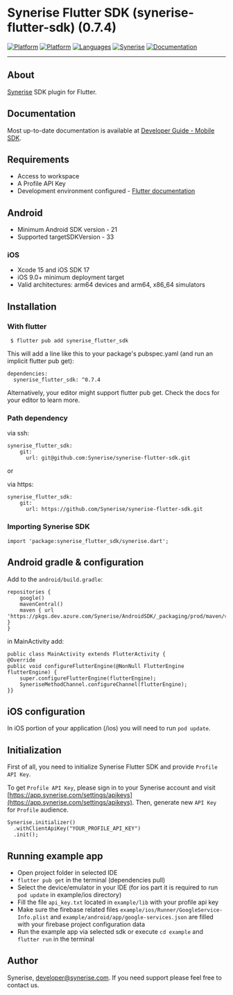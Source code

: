 # Synerise Flutter SDK (synerise-flutter-sdk) (0.7.4)

[![Platform](https://img.shields.io/badge/platform-iOS-orange.svg)](https://github.com/synerise/ios-sdk)
[![Platform](https://img.shields.io/badge/platform-Android-orange.svg)](https://github.com/synerise/android-sdk)
[![Languages](https://img.shields.io/badge/language-Dart%20%7C%20Java%20%7C%20Objective--C-orange.svg)](https://github.com/synerise/synerise-flutter-sdk)
[![Synerise](https://img.shields.io/badge/www-synerise-green.svg)](https://synerise.com)
[![Documentation](https://img.shields.io/badge/docs-mobile%20sdk-brightgreen.svg)](https://hub.synerise.com/developers/mobile-sdk/)

---

## About
[Synerise](https://www.synerise.com) SDK plugin for Flutter.

## Documentation
Most up-to-date documentation is available at [Developer Guide - Mobile SDK](https://hub.synerise.com/developers/mobile-sdk).

## Requirements
* Access to workspace
* A Profile API Key
* Development environment configured - [Flutter documentation](https://docs.flutter.dev)

## Android
* Minimum Android SDK version - 21
* Supported targetSDKVersion - 33

### iOS
* Xcode 15 and iOS SDK 17
* iOS 9.0+ minimum deployment target
* Valid architectures: arm64 devices and arm64, x86_64 simulators

## Installation

### With flutter

```
 $ flutter pub add synerise_flutter_sdk
```

This will add a line like this to your package's pubspec.yaml (and run an implicit flutter pub get):

```
dependencies:
  synerise_flutter_sdk: ^0.7.4
```

Alternatively, your editor might support flutter pub get. Check the docs for your editor to learn more.

### Path dependency

via ssh:
```
synerise_flutter_sdk: 
    git:
      url: git@github.com:Synerise/synerise-flutter-sdk.git
``` 

or 

via https:

```
synerise_flutter_sdk: 
    git:
      url: https://github.com/Synerise/synerise-flutter-sdk.git
``` 

### Importing Synerise SDK
```
import 'package:synerise_flutter_sdk/synerise.dart';
```

## Android gradle & configuration

Add to the `android/build.gradle`:
```
repositories {
    google()
    mavenCentral()
    maven { url 'https://pkgs.dev.azure.com/Synerise/AndroidSDK/_packaging/prod/maven/v1' }
}

``` 

in MainActivity add:
```
public class MainActivity extends FlutterActivity {
@Override    
public void configureFlutterEngine(@NonNull FlutterEngine flutterEngine) {
    super.configureFlutterEngine(flutterEngine);        
    SyneriseMethodChannel.configureChannel(flutterEngine);    
}}
```

## iOS configuration

In iOS portion of your application (/ios) you will need to run `pod update`.

## Initialization

First of all, you need to initialize Synerise Flutter SDK and provide `Profile API Key`.
  
To get `Profile API Key`, please sign in to your Synerise account and visit [https://app.synerise.com/settings/apikeys](https://app.synerise.com/settings/apikeys).
Then, generate new `API Key` for `Profile` audience.

```
Synerise.initializer()
  .withClientApiKey("YOUR_PROFILE_API_KEY")
  .init(); 
```

## Running example app
- Open project folder in selected IDE
- `flutter pub get` in the terminal (dependencies pull)
- Select the device/emulator in your IDE (for ios part it is required to run `pod update` in example/ios directory)
- Fill the file `api_key.txt` located in `example/lib` with your profile api key
- Make sure the firebase related files `example/ios/Runner/GoogleService-Info.plist` and `example/android/app/google-services.json` are filled with your firebase project configuration data
- Run the example app via selected sdk or execute `cd example` and `flutter run` in the terminal

## Author
Synerise, developer@synerise.com. If you need support please feel free to contact us.
